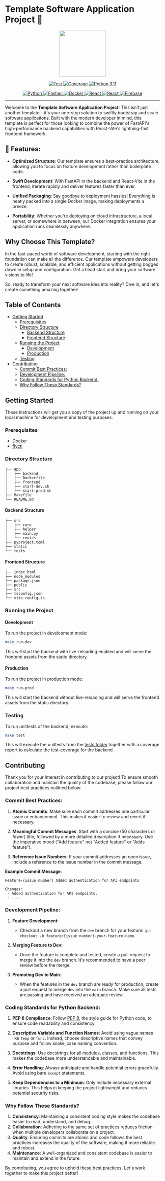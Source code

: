# Template Software Application Project 🚀
<p align="center">
  <img src="docs/repo_logo.png" width="150">
</p>
<p align="center">
  <a href="https://github.com/AdrianPayne/fastapi-core/actions/workflows/ci.yml" target="_blank">
      <img src="https://github.com/MoellerAI/template-project/actions/workflows/main.yml/badge.svg" alt="Test">
  </a>
  <a href="https://www.python.org/downloads/release/python-3110/" target="_blank">
      <img src="https://img.shields.io/endpoint?url=https://gist.githubusercontent.com/MoellerAI/f2129f63adbf39fa6d08dd0f9d0d4132/raw/code-coverage-template.json" alt="Coverage">
  </a>
  <a href="https://www.python.org/downloads/release/python-3110/" target="_blank">
      <img src="https://img.shields.io/badge/Python-3.12-blue?logo=python" alt="Python 3.11">
  </a>
</p>


<p align="center">
  <a href="https://www.python.org/">
      <img src="https://img.shields.io/badge/python-3670A0?style=for-the-badge&logo=python&logoColor=ffdd54"
      alt="Python">
  </a>
  <a href="https://fastapi.tiangolo.com/">
      <img src="https://img.shields.io/badge/FastAPI-005571?style=for-the-badge&logo=fastapi" alt="Fastapi">
  </a>  
  <a href="https://www.docker.com/">
      <img src="https://img.shields.io/badge/docker-%230db7ed.svg?style=for-the-badge&logo=docker&logoColor=white" alt="Docker">
  </a>
  <a href="https://react.dev/">
      <img src="https://shields.io/badge/react-black?logo=react&style=for-the-badge" alt="React">
  </a>
  <a href="hhttps://react.dev/">
      <img src="https://img.shields.io/badge/tailwindcss-%2338B2AC.svg?style=for-the-badge&logo=tailwind-css&logoColor=white" alt="React">
  </a>
  <a href="https://firebase.google.com/">
      <img src="https://camo.githubusercontent.com/a65fcdf7030d79c00f4c3d8bab84de39107f5777fca4d12f0cb64440015183fe/68747470733a2f2f696d672e736869656c64732e696f2f62616467652f66697265626173652d2532333033394245352e7376673f7374796c653d666f722d7468652d6261646765266c6f676f3d6669726562617365" alt="Firebase">
  </a>

</p>

---

Welcome to the **Template Software Application Project**! This isn't just another template - it's your one-stop solution to swiftly bootstrap and scale software applications. Built with the modern developer in mind, this template is perfect for those looking to combine the power of FastAPI's high-performance backend capabilities with React-Vite's lightning-fast frontend framework.

## 🌟 Features:

- **Optimized Structure**: Our template ensures a best-practice architecture, allowing you to focus on feature development rather than boilerplate code.
  
- **Swift Development**: With FastAPI in the backend and React-Vite in the frontend, iterate rapidly and deliver features faster than ever.
  
- **Unified Packaging**: Say goodbye to deployment hassles! Everything is neatly packed into a single Docker image, making deployments a breeze.
  
- **Portability**: Whether you're deploying on cloud infrastructure, a local server, or somewhere in between, our Docker integration ensures your application runs seamlessly anywhere.

## Why Choose This Template?

In the fast-paced world of software development, starting with the right foundation can make all the difference. Our template empowers developers to create robust, scalable, and efficient applications without getting bogged down in setup and configuration. Get a head start and bring your software visions to life!

So, ready to transform your next software idea into reality? Dive in, and let's create something amazing together!

## Table of Contents
- [Getting Started](#getting-started)
    - [Prerequisites](#prerequisites)
    - [Directory Structure](#directory-structure)
      - [Backend Structure](#backend-structure)
      - [Frontend Structure](#frontend-structure)
    - [Running the Project](#running-the-project)
      - [Development](#development)
      - [Production](#production)
    - [Testing](#testing)
- [Contributing](#contributing)
    - [Commit Best Practices:](#commit-best-practices)
    - [Development Pipeline:](#development-pipeline)
    - [Coding Standards for Python Backend:](#coding-standards-for-python-backend)
    - [Why Follow These Standards?](#why-follow-these-standards)


## Getting Started

These instructions will get you a copy of the project up and running on your local machine for development and testing purposes.

### Prerequisites

- Docker
- [flyctl](https://fly.io/docs/hands-on/install-flyctl/)

### Directory Structure

```
├── app
│   ├── backend
│   ├── Dockerfile
│   ├── frontend
│   ├── start-dev.sh
│   └── start-prod.sh
├── Makefile
└── README.md
```
#### Backend Structure
```
├── src
│   ├── core
│   ├── helper
│   ├── main.py
│   └── routes
├── pyproject.toml
├── static
└── tests
```

#### Frontend Structure
```
├── index.html
├── node_modules
├── package.json
├── public
├── src
├── tsconfig.json
└── vite.config.ts
```

### Running the Project

#### Development

To run the project in development mode:

```bash
make run-dev
```
This will start the backend with live-reloading enabled and will serve the frontend assets from the static directory.

#### Production
To run the project in production mode:
```bash
make run-prod
```
This will start the backend without live-reloading and will serve the frontend assets from the static directory.

### Testing
To run unittests of the backend, execute:
```bash
make test
```
This will execute the unittests from the [tests folder](/app/backend/tests/) together with a coverage report to calculate the test-coverage for the backend.


## Contributing

Thank you for your interest in contributing to our project! To ensure smooth collaboration and maintain the quality of the codebase, please follow our project best practices outlined below:

### Commit Best Practices:

1. **Atomic Commits**: Make sure each commit addresses one particular issue or enhancement. This makes it easier to review and revert if necessary.

2. **Meaningful Commit Messages**: Start with a concise (50 characters or fewer) title, followed by a more detailed description if necessary. Use the imperative mood ("Add feature" not "Added feature" or "Adds feature").

3. **Reference Issue Numbers**: If your commit addresses an open issue, include a reference to the issue number in the commit message.

**Example Commit Message**:
```
Feature-{issue number} Added authentication for API endpoints

Changes:
 - Added authentication for API endpoints.
 - ...
```
### Development Pipeline:

1. **Feature Development**:
   - Checkout a new branch from the `dev` branch for your feature: `git checkout -b feature/{issue number}-your-feature-name`.
   
2. **Merging Feature to Dev**:
   - Once the feature is complete and tested, create a pull request to merge it into the `dev` branch. It's recommended to have a peer review before the merge.
   
3. **Promoting Dev to Main**:
   - When the features in the `dev` branch are ready for production, create a pull request to merge `dev` into the `main` branch. Make sure all tests are passing and have received an adequate review.

### Coding Standards for Python Backend:

1. **PEP 8 Compliance**: Follow [PEP 8](https://www.python.org/dev/peps/pep-0008/), the style guide for Python code, to ensure code readability and consistency.

2. **Descriptive Variable and Function Names**: Avoid using vague names like `temp` or `func`. Instead, choose descriptive names that convey purpose and follow snake_case naming convention.

3. **Docstrings**: Use docstrings for all modules, classes, and functions. This makes the codebase more understandable and maintainable.

4. **Error Handling**: Always anticipate and handle potential errors gracefully. Avoid using bare `except` statements.

5. **Keep Dependencies to a Minimum**: Only include necessary external libraries. This helps in keeping the project lightweight and reduces potential security risks.

### Why Follow These Standards?

1. **Consistency**: Maintaining a consistent coding style makes the codebase easier to read, understand, and debug.
2. **Collaboration**: Adhering to the same set of practices reduces friction when multiple developers collaborate on a project.
3. **Quality**: Ensuring commits are atomic and code follows the best practices increases the quality of the software, making it more reliable and robust.
4. **Maintenance**: A well-organized and consistent codebase is easier to maintain and extend in the future.

By contributing, you agree to uphold these best practices. Let's work together to make this project better!
